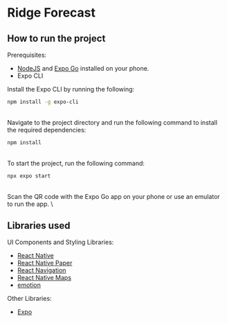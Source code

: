 # Ridge Forecast

## How to run the project

Prerequisites: 
- [NodeJS](https://nodejs.org/en/download/) and [Expo Go](https://expo.dev/client) installed on your phone. 
- Expo CLI

Install the Expo CLI by running the following:

```bash
npm install -g expo-cli
```
\
Navigate to the project directory and run the following command to install the required dependencies: 

```bash
npm install
```
\
To start the project, run the following command:

```bash
npx expo start
```
\
Scan the QR code with the Expo Go app on your phone or use an emulator to run the app. \

## Libraries used 


UI Components and Styling Libraries:
- [React Native](https://reactnative.dev/)
- [React Native Paper](https://callstack.github.io/react-native-paper/)
- [React Navigation](https://reactnavigation.org/)
- [React Native Maps](https://github.com/react-native-maps/react-native-maps)
- [emotion](https://emotion.sh/docs/introduction)


Other Libraries:
- [Expo](https://expo.dev/)
